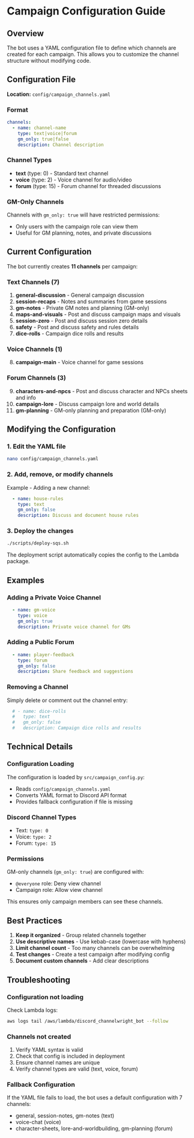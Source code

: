# Campaign Configuration Guide

## Overview

The bot uses a YAML configuration file to define which channels are created for each campaign. This allows you to customize the channel structure without modifying code.

## Configuration File

**Location:** `config/campaign_channels.yaml`

### Format

```yaml
channels:
  - name: channel-name
    type: text|voice|forum
    gm_only: true|false
    description: Channel description
```

### Channel Types

- **text** (type: 0) - Standard text channel
- **voice** (type: 2) - Voice channel for audio/video
- **forum** (type: 15) - Forum channel for threaded discussions

### GM-Only Channels

Channels with `gm_only: true` will have restricted permissions:
- Only users with the campaign role can view them
- Useful for GM planning, notes, and private discussions

## Current Configuration

The bot currently creates **11 channels** per campaign:

### Text Channels (7)
1. **general-discussion** - General campaign discussion
2. **session-recaps** - Notes and summaries from game sessions
3. **gm-notes** - Private GM notes and planning (GM-only)
4. **maps-and-visuals** - Post and discuss campaign maps and visuals
5. **session-zero** - Post and discuss session zero details
6. **safety** - Post and discuss safety and rules details
7. **dice-rolls** - Campaign dice rolls and results

### Voice Channels (1)
8. **campaign-main** - Voice channel for game sessions

### Forum Channels (3)
9. **characters-and-npcs** - Post and discuss character and NPCs sheets and info
10. **campaign-lore** - Discuss campaign lore and world details
11. **gm-planning** - GM-only planning and preparation (GM-only)

## Modifying the Configuration

### 1. Edit the YAML file

```bash
nano config/campaign_channels.yaml
```

### 2. Add, remove, or modify channels

Example - Adding a new channel:
```yaml
  - name: house-rules
    type: text
    gm_only: false
    description: Discuss and document house rules
```

### 3. Deploy the changes

```bash
./scripts/deploy-sqs.sh
```

The deployment script automatically copies the config to the Lambda package.

## Examples

### Adding a Private Voice Channel

```yaml
  - name: gm-voice
    type: voice
    gm_only: true
    description: Private voice channel for GMs
```

### Adding a Public Forum

```yaml
  - name: player-feedback
    type: forum
    gm_only: false
    description: Share feedback and suggestions
```

### Removing a Channel

Simply delete or comment out the channel entry:

```yaml
  # - name: dice-rolls
  #   type: text
  #   gm_only: false
  #   description: Campaign dice rolls and results
```

## Technical Details

### Configuration Loading

The configuration is loaded by `src/campaign_config.py`:
- Reads `config/campaign_channels.yaml`
- Converts YAML format to Discord API format
- Provides fallback configuration if file is missing

### Discord Channel Types

- Text: `type: 0`
- Voice: `type: 2`
- Forum: `type: 15`

### Permissions

GM-only channels (`gm_only: true`) are configured with:
- `@everyone` role: Deny view channel
- Campaign role: Allow view channel

This ensures only campaign members can see these channels.

## Best Practices

1. **Keep it organized** - Group related channels together
2. **Use descriptive names** - Use kebab-case (lowercase with hyphens)
3. **Limit channel count** - Too many channels can be overwhelming
4. **Test changes** - Create a test campaign after modifying config
5. **Document custom channels** - Add clear descriptions

## Troubleshooting

### Configuration not loading

Check Lambda logs:
```bash
aws logs tail /aws/lambda/discord_channelwright_bot --follow
```

### Channels not created

1. Verify YAML syntax is valid
2. Check that config is included in deployment
3. Ensure channel names are unique
4. Verify channel types are valid (text, voice, forum)

### Fallback Configuration

If the YAML file fails to load, the bot uses a default configuration with 7 channels:
- general, session-notes, gm-notes (text)
- voice-chat (voice)
- character-sheets, lore-and-worldbuilding, gm-planning (forum)
